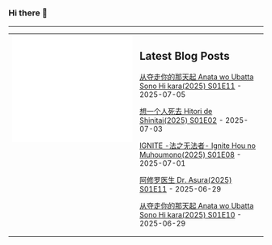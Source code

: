 ### Hi there 👋

<!--
**etng/etng** is a ✨ _special_ ✨ repository because its `README.md` (this file) appears on your GitHub profile.

Here are some ideas to get you started:

- 🔭 I’m currently working on ...
- 🌱 I’m currently learning ...
- 👯 I’m looking to collaborate on ...
- 🤔 I’m looking for help with ...
- 💬 Ask me about ...
- 📫 How to reach me: ...
- 😄 Pronouns: ...
- ⚡ Fun fact: ...
-->


---

<table>
<tr>
<td valign="top" width="50%">
<img src="metrics.svg" alt="Metric" />
</td>
<td valign="top" width="50%">

## Latest Blog Posts
<!-- blog start -->
[从夺走你的那天起 Anata wo Ubatta Sono Hi kara(2025) S01E11](http://www.fanxinzhui.com/rr/2623#S01E11) - 2025-07-05

[想一个人死去 Hitori de Shinitai(2025) S01E02](http://www.fanxinzhui.com/rr/2628#S01E02) - 2025-07-03

[IGNITE -法之无法者- Ignite Hou no Muhoumono(2025) S01E08](http://www.fanxinzhui.com/rr/2621#S01E08) - 2025-07-01

[阿修罗医生 Dr. Asura(2025) S01E11](http://www.fanxinzhui.com/rr/2619#S01E11) - 2025-06-29

[从夺走你的那天起 Anata wo Ubatta Sono Hi kara(2025) S01E10](http://www.fanxinzhui.com/rr/2623#S01E10) - 2025-06-29
<!-- blog end -->

</td></tr></table>

